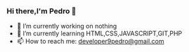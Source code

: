 ### Hi there,I'm Pedro  👋


- 🔭 I’m currently working on nothing
- 🌱 I’m currently learning HTML,CSS,JAVASCRIPT,GIT,PHP
- 📫 How to reach me: developer9pedro@gmail.com
